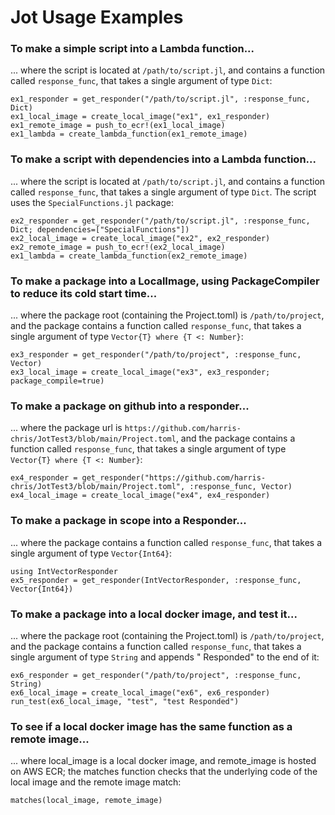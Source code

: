 # Jot Usage Examples

### To make a simple script into a Lambda function...
... where the script is located at `/path/to/script.jl`, and contains a function called `response_func`, that takes a single argument of type `Dict`:
```
ex1_responder = get_responder("/path/to/script.jl", :response_func, Dict)
ex1_local_image = create_local_image("ex1", ex1_responder)
ex1_remote_image = push_to_ecr!(ex1_local_image)
ex1_lambda = create_lambda_function(ex1_remote_image)
```

### To make a script with dependencies into a Lambda function...
... where the script is located at `/path/to/script.jl`, and contains a function called `response_func`, that takes a single argument of type `Dict`. The script uses the `SpecialFunctions.jl` package:
```
ex2_responder = get_responder("/path/to/script.jl", :response_func, Dict; dependencies=["SpecialFunctions"])
ex2_local_image = create_local_image("ex2", ex2_responder)
ex2_remote_image = push_to_ecr!(ex2_local_image)
ex1_lambda = create_lambda_function(ex2_remote_image)
```

### To make a package into a LocalImage, using PackageCompiler to reduce its cold start time...
... where the package root (containing the Project.toml) is `/path/to/project`, and the package contains a function called `response_func`, that takes a single argument of type `Vector{T} where {T <: Number}`:
```
ex3_responder = get_responder("/path/to/project", :response_func, Vector)
ex3_local_image = create_local_image("ex3", ex3_responder; package_compile=true)
```

### To make a package on github into a responder...
... where the package url is `https://github.com/harris-chris/JotTest3/blob/main/Project.toml`, and the package contains a function called `response_func`, that takes a single argument of type `Vector{T} where {T <: Number}`:
```
ex4_responder = get_responder("https://github.com/harris-chris/JotTest3/blob/main/Project.toml", :response_func, Vector)
ex4_local_image = create_local_image("ex4", ex4_responder)
```

### To make a package in scope into a Responder...
... where the package contains a function called `response_func`, that takes a single argument of type `Vector{Int64}`:
```
using IntVectorResponder
ex5_responder = get_responder(IntVectorResponder, :response_func, Vector{Int64})
```

### To make a package into a local docker image, and test it...
... where the package root (containing the Project.toml) is `/path/to/project`, and the package contains a function called `response_func`, that takes a single argument of type `String` and appends " Responded" to the end of it:
```
ex6_responder = get_responder("/path/to/project", :response_func, String)
ex6_local_image = create_local_image("ex6", ex6_responder)
run_test(ex6_local_image, "test", "test Responded")
```

### To see if a local docker image has the same function as a remote image...
... where local_image is a local docker image, and remote_image is hosted on AWS ECR; the matches function checks that the underlying code of the local image and the remote image match:
```
matches(local_image, remote_image)
```


